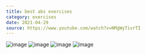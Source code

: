 ```yaml
---
title: best abs exercises
category: exercises
date: 2021-04-29
source: https://www.youtube.com/watch?v=NMgWyTivrTI
---
```


![image](/images/exercises/best-abs-01.gif)
![image](/images/exercises/best-abs-02.gif)
![image](/images/exercises/best-abs-03.gif)
![image](/images/exercises/best-abs-03b.gif)